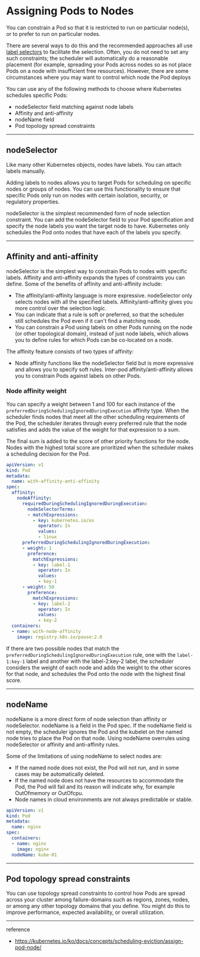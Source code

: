 # Assigning Pods to Nodes

You can constrain a Pod so that it is restricted to run on particular node(s), or to prefer to run on particular nodes.

There are several ways to do this and the recommended approaches all use <u>label selectors</u> to facilitate the selection. Often, you do not need to set any such constraints; the scheduler will automatically do a reasonable placement (for example, spreading your Pods across nodes so as not place Pods on a node with insufficient free resources). However, there are some circumstances where you may want to control which node the Pod deploys

You can use any of the following methods to choose where Kubernetes schedules specific Pods:

- nodeSelector field matching against node labels
- Affinity and anti-affinity
- nodeName field
- Pod topology spread constraints

---

## nodeSelector

Like many other Kubernetes objects, nodes have labels. You can attach labels manually.

Adding labels to nodes allows you to target Pods for scheduling on specific nodes or groups of nodes. You can use this functionality to ensure that specific Pods only run on nodes with certain isolation, security, or regulatory properties.

nodeSelector is the simplest recommended form of node selection constraint. You can add the nodeSelector field to your Pod specification and specify the node labels you want the target node to have. Kubernetes only schedules the Pod onto nodes that have each of the labels you specify.

---

## Affinity and anti-affinity

nodeSelector is the simplest way to constrain Pods to nodes with specific labels. Affinity and anti-affinity expands the types of constraints you can define. Some of the benefits of affinity and anti-affinity include:

- The affinity/anti-affinity language is more expressive. nodeSelector only selects nodes with all the specified labels. Affinity/anti-affinity gives you more control over the selection logic.
- You can indicate that a rule is soft or preferred, so that the scheduler still schedules the Pod even if it can't find a matching node.
- You can constrain a Pod using labels on other Pods running on the node (or other topological domain), instead of just node labels, which allows you to define rules for which Pods can be co-located on a node.

The affinity feature consists of two types of affinity:

- Node affinity functions like the nodeSelector field but is more expressive and allows you to specify soft rules.
Inter-pod affinity/anti-affinity allows you to constrain Pods against labels on other Pods.

### Node affinity weight 

You can specify a weight between 1 and 100 for each instance of the `preferredDuringSchedulingIgnoredDuringExecution` affinity type. When the scheduler finds nodes that meet all the other scheduling requirements of the Pod, the scheduler iterates through every preferred rule that the node satisfies and adds the value of the weight for that expression to a sum.

The final sum is added to the score of other priority functions for the node. Nodes with the highest total score are prioritized when the scheduler makes a scheduling decision for the Pod.


```yml
apiVersion: v1
kind: Pod
metadata:
  name: with-affinity-anti-affinity
spec:
  affinity:
    nodeAffinity:
      requiredDuringSchedulingIgnoredDuringExecution:
        nodeSelectorTerms:
        - matchExpressions:
          - key: kubernetes.io/os
            operator: In
            values:
            - linux
      preferredDuringSchedulingIgnoredDuringExecution:
      - weight: 1
        preference:
          matchExpressions:
          - key: label-1
            operator: In
            values:
            - key-1
      - weight: 50
        preference:
          matchExpressions:
          - key: label-2
            operator: In
            values:
            - key-2
  containers:
  - name: with-node-affinity
    image: registry.k8s.io/pause:2.0
```


If there are two possible nodes that match the `preferredDuringSchedulingIgnoredDuringExecution` rule, one with the `label-1:key-1` label and another with the label-2:key-2 label, the scheduler considers the weight of each node and adds the weight to the other scores for that node, and schedules the Pod onto the node with the highest final score.

---

## nodeName 

nodeName is a more direct form of node selection than affinity or nodeSelector. nodeName is a field in the Pod spec. If the nodeName field is not empty, the scheduler ignores the Pod and the kubelet on the named node tries to place the Pod on that node. Using nodeName overrules using nodeSelector or affinity and anti-affinity rules.

Some of the limitations of using nodeName to select nodes are:

- If the named node does not exist, the Pod will not run, and in some cases may be automatically deleted.
- If the named node does not have the resources to accommodate the Pod, the Pod will fail and its reason will indicate why, for example OutOfmemory or OutOfcpu.
- Node names in cloud environments are not always predictable or stable.

```yml
apiVersion: v1
kind: Pod
metadata:
  name: nginx
spec:
  containers:
  - name: nginx
    image: nginx
  nodeName: kube-01
```

---

## Pod topology spread constraints

You can use topology spread constraints to control how Pods are spread across your cluster among failure-domains such as regions, zones, nodes, or among any other topology domains that you define. You might do this to improve performance, expected availability, or overall utilization.

---
reference
- https://kubernetes.io/ko/docs/concepts/scheduling-eviction/assign-pod-node/